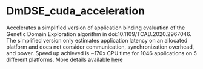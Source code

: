 # DmDSE_cuda_acceleration

Accelerates a simplified version of application binding evaluation of the GenetIc Domain Exploration algorithm in doi:10.1109/TCAD.2020.2967046.
The simplified version only estimates application latency on an allocated platform and does not consider communication, synchronization overhead, and power.
Speed up achieved is ~170x CPU time for 1046 applications on 5 different platforms. More details available [here](https://github.com/neu-ece-esl/DmDSE_cuda_acceleration/blob/master/DmDSE.pdf)
